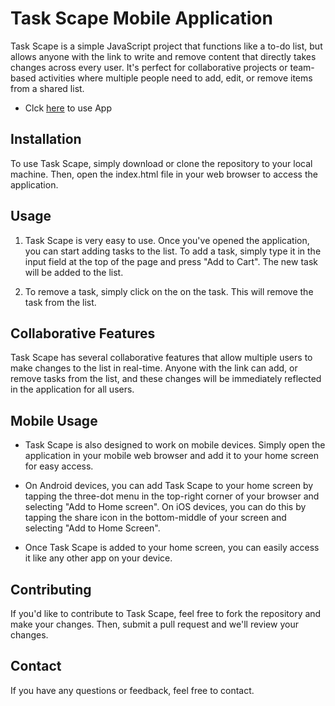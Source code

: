 # Task Scape Mobile Application
Task Scape is a simple JavaScript project that functions like a to-do list, but allows anyone with the link to write and remove content that directly takes changes across every user. It's perfect for collaborative projects or team-based activities where multiple people need to add, edit, or remove items from a shared list.

- Clck [here](https://taskscape.netlify.app/) to use App

## Installation
To use Task Scape, simply download or clone the repository to your local machine. Then, open the index.html file in your web browser to access the application.

## Usage
1. Task Scape is very easy to use. Once you've opened the application, you can start adding tasks to the list. To add a task, simply type it in the input field at the top of the page and press "Add to Cart". The new task will be added to the list.

2. To remove a task, simply click on the on the task. This will remove the task from the list.

## Collaborative Features
Task Scape has several collaborative features that allow multiple users to make changes to the list in real-time. Anyone with the link can add, or remove tasks from the list, and these changes will be immediately reflected in the application for all users.

## Mobile Usage
- Task Scape is also designed to work on mobile devices. Simply open the application in your mobile web browser and add it to your home screen for easy access.

- On Android devices, you can add Task Scape to your home screen by tapping the three-dot menu in the top-right corner of your browser and selecting "Add to Home screen". On iOS devices, you can do this by tapping the share icon in the bottom-middle of your screen and selecting "Add to Home Screen".

- Once Task Scape is added to your home screen, you can easily access it like any other app on your device.

## Contributing
If you'd like to contribute to Task Scape, feel free to fork the repository and make your changes. Then, submit a pull request and we'll review your changes.

## Contact
If you have any questions or feedback, feel free to contact.